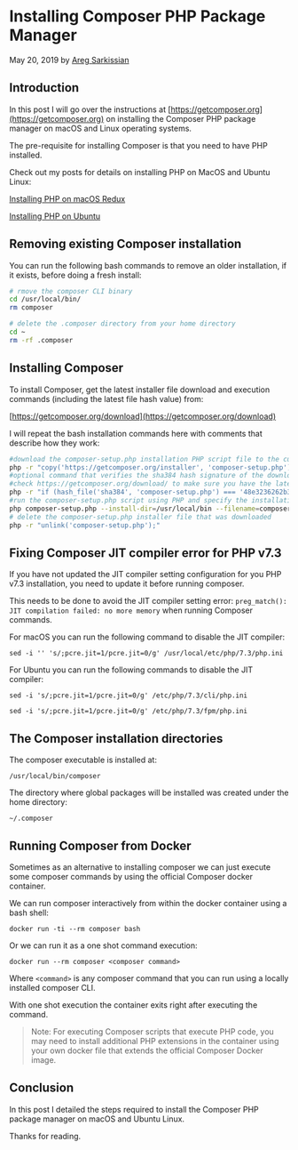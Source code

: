 # Installing Composer PHP Package Manager

May 20, 2019 by [Areg Sarkissian](https://aregsar.com/about)

## Introduction

In this post I will go over the instructions at [https://getcomposer.org](https://getcomposer.org) on installing the Composer PHP package manager on macOS and Linux operating systems.

The pre-requisite for installing Composer is that you need to have PHP installed.

Check out my posts for details on installing PHP on MacOS and Ubuntu Linux:

[Installing PHP on macOS Redux](https://aregsar.com/blog/2019/installing-php-on-macos-redux)

[Installing PHP on Ubuntu](https://aregsar.com/blog/2019/installing-php-on-ubuntu)

## Removing existing Composer installation

You can run the following bash commands to remove an older installation, if it exists, before doing a fresh install:

```bash
# rmove the composer CLI binary
cd /usr/local/bin/
rm composer

# delete the .composer directory from your home directory
cd ~
rm -rf .composer
```

## Installing Composer

To install Composer, get the latest installer file download and execution commands (including the latest file hash value) from:

[https://getcomposer.org/download](https://getcomposer.org/download)

I will repeat the bash installation commands here with comments that describe how they work:

```bash
#download the composer-setup.php installation PHP script file to the current directory
php -r "copy('https://getcomposer.org/installer', 'composer-setup.php');"
#optional command that verifies the sha384 hash signature of the downloaded file.
#check https://getcomposer.org/download/ to make sure you have the latest hash value
php -r "if (hash_file('sha384', 'composer-setup.php') === '48e3236262b34d30969dca3c37281b3b4bbe3221bda826ac6a9a62d6444cdb0dcd0615698a5cbe587c3f0fe57a54d8f5') { echo 'Installer verified'; } else { echo 'Installer corrupt'; unlink('composer-setup.php'); } echo PHP_EOL;"
#run the composer-setup.php script using PHP and specify the installation directory and file name of the composer binary
php composer-setup.php --install-dir=/usr/local/bin --filename=composer
# delete the composer-setup.php installer file that was downloaded
php -r "unlink('composer-setup.php');"
```

## Fixing Composer JIT compiler error for PHP v7.3

If you have not updated the JIT compiler setting configuration for you PHP v7.3 installation, you need to update it before running composer.

This needs to be done to avoid the JIT compiler setting error: `preg_match(): JIT compilation failed: no more memory` when running Composer commands.

For macOS you can run the following command to disable the JIT compiler:

`sed -i '' 's/;pcre.jit=1/pcre.jit=0/g' /usr/local/etc/php/7.3/php.ini`

For Ubuntu you can run the following commands to disable the JIT compiler:

`sed -i 's/;pcre.jit=1/pcre.jit=0/g' /etc/php/7.3/cli/php.ini`

`sed -i 's/;pcre.jit=1/pcre.jit=0/g' /etc/php/7.3/fpm/php.ini`

## The Composer installation directories

The composer executable is installed at:

`/usr/local/bin/composer`

The directory where global packages will be installed was created under the home directory:

`~/.composer`

## Running Composer from Docker

Sometimes as an alternative to installing composer we can just execute some composer commands by using the official Composer docker container.

We can run composer interactively from within the docker container using a bash shell:

`docker run -ti --rm composer bash`

Or we can run it as a one shot command execution:

`docker run --rm composer <composer command>`

Where `<command>` is any composer command that you can run using a locally installed composer CLI.

With one shot execution the container exits right after executing the command.

> Note: For executing Composer scripts that execute PHP code, you may need to install additional PHP extensions in the container using your own docker file that extends the official Composer Docker image.

## Conclusion

In this post I detailed the steps required to install the Composer PHP package manager on macOS and Ubuntu Linux.

Thanks for reading.